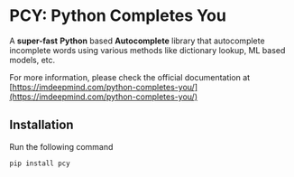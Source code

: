 # PCY: Python Completes You

A **super-fast** **Python** based **Autocomplete** library that autocomplete incomplete words using various methods like dictionary lookup, ML based models, etc.

For more information, please check the official documentation at [https://imdeepmind.com/python-completes-you/](https://imdeepmind.com/python-completes-you/)


## Installation
Run the following command

```bash
pip install pcy
```
